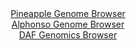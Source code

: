 <div id="Pineapple_Genome_Browser" align="center">
  <a href="https://igv.org/app/?sessionURL=blob:zZJra9swFIb_i6BlA8fXOIkNYbi5dF2SZm3ipk0p5tiWHa225EjKnfz3aWFjX1ZoPmwM9EE6HOm876vngNaYC8Io8pGtW65uWUhDYsE2EyirAt9CiQXyMygE1hDHGeaYJhj5B5SBkBDeD9XNhZSV8A2DyKpWAs2ZLhwdStgzChuhJ6w0OqwoIGYcJOPCuOKwZgbJ17UNjqGqdDXb0V0jBQkGFNWCUcGMCtM82qj3ol.lKMeUlTgqV4UkJwGR0qM0pnoGn4LZJEgSLMQA727SdjC4CR6cXji_bnTm4fjzLGzMLickpyBXHLdfvbsvt9t42Zi8irwb97q2Jy_sPkv24SC8cLqXvW1FOBZtq2m16mbLqdsqGkJTvP2fXKtFznSOSWcsRnI4DG68_m4qnM24ElNaLeO7N3wfNVSwZKVIQMmCN33L1Byzobl2o_Zja7U00_RUOpwR5D._aEhySF5V._MByV2leEECL1cndDTEeIo58mueaTYtz7PderNuep511A5oxYu_F20_vPeaph3YdiPKSCEVzGkkaCV0oFRfJ5me78_M8gmgNRBfx53l3L3uzu9686eks7y3Y3f0xywd5V.NPn2fMvoeRf.EuvcI0WV8LmrD_nSEH6z6o7PtTRffHkcX9lUZjFJCFtv6mwGdF07GeAlS9auKOv7kbQ2cAJWqsCaCxKQgcjdTObIN8i3bUdiihBVMcYh4Hn8wNVOzXPPjbzyd48vxOw--">Pineapple Genome Browser</a>
</div>
<div id="Alphonso_Genome_Browser" align="center">
  <a href="https://igv.org/app/?sessionURL=blob:zZJda9swFIb_i6BlA8eW5diODWW46Vdo0q.QhrQUI9uyo1WWHEl20ob896llYzcdNBcbA11IL0c673n1bEFHpKKCgxgg2_Vt1wUWUEuxnuK6YeQK10SBuMRMEQtIUhJJeE5AvAUlVhrP7sbm5lLrRsWOQ3XTqzGvhK08G9f4VXC8VnYuamcoGMOZkFgLqZxjiTvh0KrrrUmGm8Y2vT3bdwqssYNZsxRcCachvErX5r30l5RWhIuapHXLNH03kBo_xmNhl_hbMp8meU6UuiQvo.IouRwl997p7OE8GD7Mri_ms2B.OKUVx7qV5MifzMbBPbyatteD87DNkpU_v5WsOX2YHHgnh6ebhkqijtzQHfThAAWhCYbygmz.p5nNonvOvZjg1bhbyWESjRDZiMXz8.gAHUPhBxPx4eQDsLMAE3lrSAD5UoaxCy0PBpaPgt7b1h1YEEYmHykoiB.fLKAlzp9N.eMW6JfG8AIUWbXv6FhAyIJIEPciCEM3ipDfD_switydtQWtZH8v3LPZXRRClCAUpCVl2sBcpIo3ysac211e2tXrnmliHvBqkw0RPfam31mg.kt.Nk5KMv5TlhYwrd8_0Az6GUf_hLvPGLF1ti9sIquG5yfjA3Q2afto006FWvT1RbEwys389sOI3kDaL55SyBprU28Uc_xJXIclxVwboaOKZpRR_TI3SYo1iF3kGXBBLpgwJAJZZV.gBS3Xh19_A.rtnnY_AA--">Alphonso Genome Browser</a>
</div>


<div id="DAF_Genomics_Browser" align="center">
  <a href="https://igv.org/app/?sessionURL=blob:tZFra9swFIb_i6D9ZDuW7MQXCMPbsjV06bamXrKWEk7s49jMslxJXpqE_PeqXsdgF8agA0lInMv76jwH8hWlqkRDYsIcOnQoJRZRpdjOgbc1XgBHReICaoUWkVigxCZDEh9IAUpDevnOVJZatyoeDHIo7A02gleZcpTnQGsr0ekSTarNHOCwFw1slZMJbpI1DKBuS9EoMYAsQ6Vsd9Bis1ltwRzfY6u.Ja54V.uqV10ZE8ZY7hRg3FZNjvd_MfIflM2qXiSLedLXn.Numo.T82nyyZuk129Hr67T92eLdLQ4nVebBnQncbx3Fzzh4STHuyV4s_Us_7inxa7z1OcT7_Xp5L6tJKoxDWjouyELhuRokVpknUFAslLSmPpWwEKL.b79dPWGIzMDKSoS39xaREvIvpj0mwPRu9aAIgrvup6ZRYTMUZLYjlw3oFHEhn7gu1FEj9aBdLJ.ZpJv0ssocFnC2MhZAzf6RVX34zNCvwafC.NPnc3.V0z0Q71ky3A9i6opn0_XJ.zl1fZsGVyJC5r8FtQjgj9.rBCSgzahb88nLFAbPY6N_sHFO94eHwA-">DAF Genomics Browser</a>
</div>
